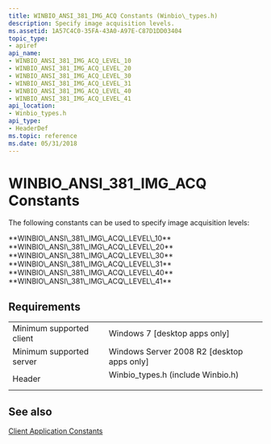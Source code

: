 ```yaml
---
title: WINBIO_ANSI_381_IMG_ACQ Constants (Winbio\_types.h)
description: Specify image acquisition levels.
ms.assetid: 1A57C4C0-35FA-43A0-A97E-C87D1DD03404
topic_type:
- apiref
api_name:
- WINBIO_ANSI_381_IMG_ACQ_LEVEL_10
- WINBIO_ANSI_381_IMG_ACQ_LEVEL_20
- WINBIO_ANSI_381_IMG_ACQ_LEVEL_30
- WINBIO_ANSI_381_IMG_ACQ_LEVEL_31
- WINBIO_ANSI_381_IMG_ACQ_LEVEL_40
- WINBIO_ANSI_381_IMG_ACQ_LEVEL_41
api_location:
- Winbio_types.h
api_type:
- HeaderDef
ms.topic: reference
ms.date: 05/31/2018
---
```


# WINBIO\_ANSI\_381\_IMG\_ACQ Constants

The following constants can be used to specify image acquisition levels:

<dl> <span id="WINBIO_ANSI_381_IMG_ACQ_LEVEL_10"></span><span id="winbio_ansi_381_img_acq_level_10"></span>**WINBIO\_ANSI\_381\_IMG\_ACQ\_LEVEL\_10**  
<span id="WINBIO_ANSI_381_IMG_ACQ_LEVEL_20"></span><span id="winbio_ansi_381_img_acq_level_20"></span>**WINBIO\_ANSI\_381\_IMG\_ACQ\_LEVEL\_20**  
<span id="WINBIO_ANSI_381_IMG_ACQ_LEVEL_30"></span><span id="winbio_ansi_381_img_acq_level_30"></span>**WINBIO\_ANSI\_381\_IMG\_ACQ\_LEVEL\_30**  
<span id="WINBIO_ANSI_381_IMG_ACQ_LEVEL_31"></span><span id="winbio_ansi_381_img_acq_level_31"></span>**WINBIO\_ANSI\_381\_IMG\_ACQ\_LEVEL\_31**  
<span id="WINBIO_ANSI_381_IMG_ACQ_LEVEL_40"></span><span id="winbio_ansi_381_img_acq_level_40"></span>**WINBIO\_ANSI\_381\_IMG\_ACQ\_LEVEL\_40**  
<span id="WINBIO_ANSI_381_IMG_ACQ_LEVEL_41"></span><span id="winbio_ansi_381_img_acq_level_41"></span>**WINBIO\_ANSI\_381\_IMG\_ACQ\_LEVEL\_41**  
</dl>

## Requirements



|                                     |                                                                                                               |
|-------------------------------------|---------------------------------------------------------------------------------------------------------------|
| Minimum supported client<br/> | Windows 7 \[desktop apps only\]<br/>                                                                    |
| Minimum supported server<br/> | Windows Server 2008 R2 \[desktop apps only\]<br/>                                                       |
| Header<br/>                   | <dl> <dt>Winbio\_types.h (include Winbio.h)</dt> </dl> |



## See also

<dl> <dt>

[Client Application Constants](client-application-constants.md)
</dt> </dl>

 

 






